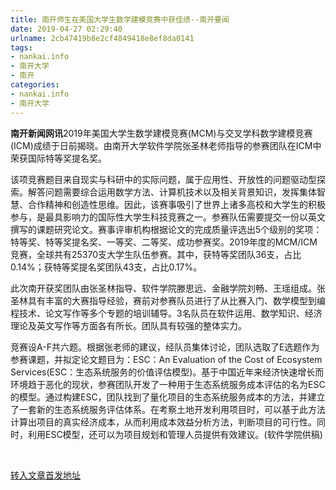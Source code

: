```yaml
---
title: 南开师生在美国大学生数学建模竞赛中获佳绩--南开要闻
date: 2019-04-27 02:29:40
urlname: 2cb47419b8e2cf4849418e8ef8da0141
tags: 
- nankai.info
- 南开大学
- 南开
categories:
- nankai.info
- 南开大学
---
```


**南开新闻网讯**2019年美国大学生数学建模竞赛(MCM)与交叉学科数学建模竞赛(ICM)成绩于日前揭晓。由南开大学软件学院张圣林老师指导的参赛团队在ICM中荣获国际特等奖提名奖。

该项竞赛题目来自现实与科研中的实际问题，属于应用性、开放性的问题驱动型探索。解答问题需要综合运用数学方法、计算机技术以及相关背景知识，发挥集体智慧、合作精神和创造性思维。因此，该赛事吸引了世界上诸多高校和大学生的积极参与，是最具影响力的国际性大学生科技竞赛之一。参赛队伍需要提交一份以英文撰写的课题研究论文。赛事评审机构根据论文的完成质量评选出5个级别的奖项：特等奖、特等奖提名奖、一等奖、二等奖、成功参赛奖。2019年度的MCM/ICM竞赛，全球共有25370支大学生队伍参赛。其中，获特等奖团队36支，占比0.14%；获特等奖提名奖团队43支，占比0.17%。

此次南开获奖团队由张圣林指导、软件学院滕思远、金融学院刘畅、王瑶组成。张圣林具有丰富的大赛指导经验，赛前对参赛队员进行了从比赛入门、数学模型到编程技术、论文写作等多个专题的培训辅导。3名队员在软件运用、数学知识、经济理论及英文写作等方面各有所长。团队具有较强的整体实力。

竞赛设A-F共六题。根据张老师的建议，经队员集体讨论，团队选取了E选题作为参赛课题，并拟定论文题目为：ESC：An Evaluation of the Cost of Ecosystem Services(ESC：生态系统服务的价值评估模型)。基于中国近年来经济快速增长而环境趋于恶化的现状，参赛团队开发了一种用于生态系统服务成本评估的名为ESC的模型。通过构建ESC，团队找到了量化项目的生态系统服务成本的方法，并建立了一套新的生态系统服务评估体系。在考察土地开发利用项目时，可以基于此方法计算出项目的真实经济成本，从而利用成本效益分析方法，判断项目的可行性。同时，利用ESC模型，还可以为项目规划和管理人员提供有效建议。(软件学院供稿)

 

[转入文章首发地址](http://news.nankai.edu.cn/nkyw/system/2019/04/26/000447154.shtml)